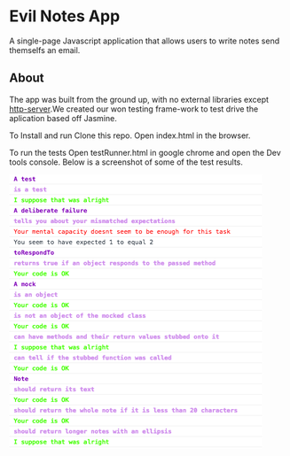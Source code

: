 # Evil Notes App
A single-page Javascript application that allows users to write notes send themselfs an email.

## About
The app was built from the ground up, with no external libraries except [http-server](https://www.npmjs.com/package/http-server).We created our won testing frame-work to test drive the aplication based off Jasmine.

To Install and run
Clone this repo.
Open index.html in the browser. 

To run the tests
Open testRunner.html in google chrome and open the Dev tools console. 
Below is a screenshot of some of the test results. 

![Alt text](/assets/ScreenShot.png?raw=true "Test results")
